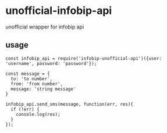 # unofficial-infobip-api
unofficial wrapper for infobip api

## usage

```
const infobip_api = require('infobip-unofficial-api')({user: 'username', password: 'password'});

const message = {
  to: 'to number',
  from: 'from number',
  message: 'string message'
}

infobip_api.send_sms(message, function(err, res){
  if (!err) {
    console.log(res);
  }
});
```
